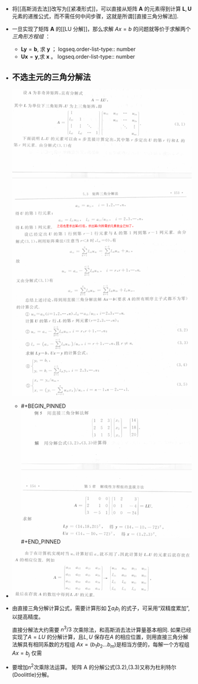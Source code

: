 - 将[[高斯消去法]]改写为[[紧凑形式]]，可以直接从矩阵 $\boldsymbol A$ 的元素得到计算 $\boldsymbol L,\boldsymbol U$ 元素的递推公式，而不需任何中间步骤，这就是所谓[[直接三角分解法]].
- 一旦实现了矩阵 $\boldsymbol A$ 的[[LU 分解]]，那么求解 $Ax=b$ 的问题就等价于求解两个 *三角形方程组* ：
	- $\boldsymbol{Ly}=\boldsymbol{b}$, 求 $\boldsymbol y$ ；
	  logseq.order-list-type:: number
	- $\boldsymbol{Ux}=\boldsymbol{y}$,求 $\boldsymbol x$ 。
	  logseq.order-list-type:: number
- ## 不选主元的三角分解法
  ![2023-12-07_18-09.png](../assets/2023-12-07_18-09_1701943773430_0.png)
	- #+BEGIN_PINNED
	  ![image.png](../assets/image_1701943919783_0.png) 
	  #+END_PINNED
- ![image.png](../assets/image_1701944785934_0.png)
- 由直接三角分解计算公式，需要计算形如 $\sum a_ib_i$ 的式子，可采用“双精度累加”,以提高精度。
  
  直接分解法大约需要 $n^3/3$ 次乘除法，和高斯消去法计算量基本相同. 如果已经实现了$A=LU$ 的分解计算，且$L,U$ 保存在$A$ 的相应位置，则用直接三角分解
  法解具有相同系数的方程组 $Ax=(b_1b_2...b_m)$是相当方便的，每解一个方程组 $Ax=b_j$ 仅需
- 要增加$n^2$次乘除法运算。
  矩阵 A 的分解公式(3.2),(3.3)又称为杜利特尔(Doolittle)分解。